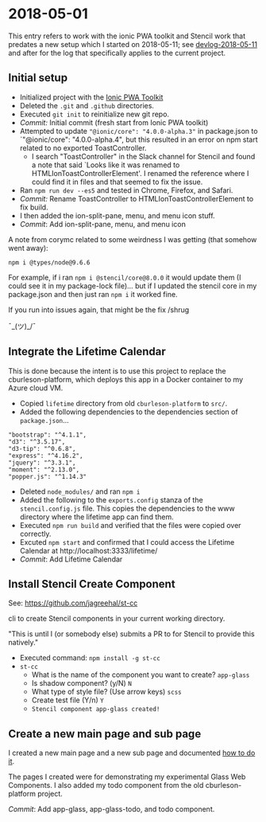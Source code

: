 # 2018-05-01

This entry refers to work with the ionic PWA toolkit and Stencil work that predates a new setup 
which I started on 2018-05-11; see [devlog-2018-05-11](devlog-2018-05-11.md) and after for the log that 
specifically applies to the current project.

## Initial setup

- Initialized project with the [Ionic PWA Toolkit](https://github.com/ionic-team/ionic-pwa-toolkit#getting-started)
- Deleted the `.git` and `.github` directories.
- Executed `git init` to reinitialize new git repo.
- *Commit:* Initial commit (fresh start from Ionic PWA toolkit)
- Attempted to update `"@ionic/core": "4.0.0-alpha.3"` in package.json to `"@ionic/core": "4.0.0-alpha.4", but this 
resulted in an error on npm start related to no exported ToastController.
  - I search "ToastController" in the Slack channel for Stencil and found a note that said `Looks like it was renamed 
  to HTMLIonToastControllerElement'. I renamed the reference where I could find it in files and that seemed to fix the
  issue.
- Ran `npm run dev --es5` and tested in Chrome, Firefox, and Safari.
- *Commit:* Rename ToastController to HTMLIonToastControllerElement to fix build.
- I then added the ion-split-pane, menu, and menu icon stuff.
- *Commit*: Add ion-split-pane, menu, and menu icon

A note from corymc related to some weirdness I was getting (that somehow went away):

`npm i @types/node@9.6.6`

For example, if i ran `npm i @stencil/core@8.0.0` it would update them (I could see it in my package-lock file)… 
but if I updated the stencil core in my package.json and then just ran `npm i` it worked fine.

If you run into issues again, that might be the fix /shrug

¯\_(ツ)_/¯

## Integrate the Lifetime Calendar

This is done because the intent is to use this project to replace the cburleson-platform, which deploys this app in 
a Docker container to my Azure cloud VM.

- Copied `lifetime` directory from old `cburleson-platform` to `src/`.
- Added the following dependencies to the dependencies section of `package.json`...

```
"bootstrap": "^4.1.1",
"d3": "^3.5.17",
"d3-tip": "^0.6.8",
"express": "^4.16.2",
"jquery": "^3.3.1",
"moment": "^2.13.0",
"popper.js": "^1.14.3"
```

- Deleted `node_modules/` and ran `npm i`
- Added the following to the `exports.config` stanza of the `stencil.config.js` file. This copies the dependencies to
the www directory where the lifetime app can find them.
- Executed `npm run build` and verified that the files were copied over correctly.
- Excuted `npm start` and confirmed that I could access the Lifetime Calendar at http://localhost:3333/lifetime/
- *Commit*: Add Lifetime Calendar

## Install Stencil Create Component

See: https://github.com/jagreehal/st-cc

cli to create Stencil components in your current working directory.

"This is until I (or somebody else) submits a PR to for Stencil to provide this natively."

- Executed command: `npm install -g st-cc`
- `st-cc`
  - What is the name of the component you want to create? `app-glass`
  - Is shadow component? (y/N) `N`
  - What type of style file? (Use arrow keys) `scss`
  - Create test file (Y/n) `Y`
  - `Stencil component app-glass created!`
  
## Create a new main page and sub page

I created a new main page and a new sub page and documented [how to do it](../how-to/create-a-new-page.md).

The pages I created were for demonstrating my experimental Glass Web Components.
I also added my todo component from the old cburleson-platform project.

*Commit*: Add app-glass, app-glass-todo, and todo component.